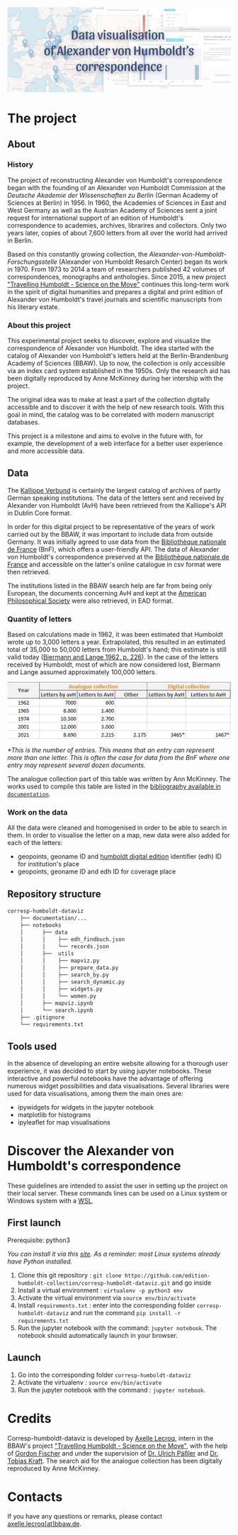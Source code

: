 ![coverimg](documentation/cover_readme.png)

# The project
## About
### History
The project of reconstructing Alexander von Humboldt's correspondence began with the founding of an Alexander von Humboldt Commission at the *Deutsche Akademie der Wissenschaften zu Berlin* (German Academy of Sciences at Berlin) in 1956. In 1960, the Academies of Sciences in East and West Germany as well as the Austrian Academy of Sciences sent a joint request for international support of an edition of Humboldt's correspondence to academies, archives, librarires and collectors. Only two years later, copies of about 7,600 letters from all over the world had arrived in Berlin. 

Based on this constantly growing collection, the *Alexander-von-Humboldt-Forschungsstelle* (Alexander von Humboldt Resarch Center) began its work in 1970. From 1973 to 2014 a team of researchers published 42 volumes of correspondences, monographs and anthologies. Since 2015, a new project ["Travelling Humboldt - Science on the Move"](https://edition-humboldt.de/?&l=en) continues this long-term work in the spirit of digital humanities and prepares a digital and print edition of Alexander von Humboldt's travel journals and scientific manuscripts from his literary estate.

### About this project
This experimental project seeks to discover, explore and visualize the correspondence of Alexander von Humboldt. The idea started with the catalog of Alexander von Humboldt's letters held at the Berlin-Brandenburg Academy of Sciences (BBAW). Up to now, the collection is only accessible via an index card system established in the 1950s. Only the research aid has been digitally reproduced by Anne McKinney during her intership with the project. 

The original idea was to make at least a part of the collection digitally accessible and to discover it with the help of new research tools. With this goal in mind, the catalog was to be correlated with modern manuscript databases.

This project is a milestone and aims to evolve in the future with, for example, the development of a web interface for a better user experience and more accessible data.

## Data
The [Kalliope Verbund](https://kalliope-verbund.info/) is certainly the largest catalog of archives of partly German speaking institutions. The data of the letters sent and received by Alexander von Humboldt (AvH) have been retrieved from the Kalliope's API in Dublin Core format.

In order for this digital project to be representative of the years of work carried out by the BBAW, it was important to include data from outside Germany. It was initially agreed to use data from the [Bibliothèque nationale de France](https://catalogue.bnf.fr/index.do) (BnF), which offers a user-friendly API. The data of Alexander von Humboldt's correspondence preserved at the [Bibliothèque nationale de France](https://catalogue.bnf.fr/index.do) and accessible on the latter's online catalogue in csv format were then retrieved.

The institutions listed in the BBAW search help are far from being only European, the documents concerning AvH and kept at the [American Philosophical Society](https://www.amphilsoc.org/library/search-collections) were also retrieved, in EAD format.

### Quantity of letters
Based on calculations made in 1962, it was been estimated that Humboldt wrote up to 3,000 letters a year. Extrapolated, this resulted in an estimated total of 35,000 to 50,000 letters from Humboldt's hand; this estimate is still valid today ([Biermann and Lange 1962, p. 226](documentation/bibliography.md)). In the case of the letters received by Humboldt, most of which are now considered lost, Biermann and Lange assumed approximately 100,000 letters. 

![quantityletters](documentation/quantity.jpg)

_*This is the number of entries. This means that an entry can represent more than one letter. This is often the case for data from the BnF where one entry may represent several dozen documents._

The analogue collection part of this table was written by Ann McKinney. The works used to compile this table are listed in the [bibliography available in `documentation`](documentation/bibliography.md).

### Work on the data
All the data were cleaned and homogenised in order to be able to search in them. In order to visualise the letter on a map, new data were also added for each of the letters:
- geopoints, geoname ID and [humboldt digital edition](https://edition-humboldt.de/?&l=en) identifier (edh) ID for institution's place
- geopoints, geoname ID and edh ID for coverage place

## Repository structure
```
corresp-humboldt-dataviz
    ├── documentation/...
    ├── notebooks
    │      ├── data
    │      │    ├── edh_findbuch.json
    │      │    └── records.json
    │      ├──  utils
    │      │    ├── mapviz.py
    │      │    ├── prepare_data.py
    │      │    ├── search_by.py
    │      │    ├── search_dynamic.py
    │      │    ├── widgets.py
    │      │    └── women.py
    │      ├── mapviz.ipynb
    │      └── search.ipynb
    ├── .gitignore
    └── requirements.txt

```

## Tools used
In the absence of developing an entire website allowing for a thorough user experience, it was decided to start by using jupyter notebooks. These interactive and powerful notebooks have the advantage of offering numerous widget possibilities and data visualisations.
Several libraries were used for data visualisations, among them the main ones are:
- ipywidgets for widgets in the jupyter notebook
- matplotlib for histograms
- ipyleaflet for map visualisations


# Discover the Alexander von Humboldt's correspondence
These guidelines are intended to assist the user in setting up the project on their local server. These commands lines can be used on a Linux system or Windows system with a [WSL](https://docs.microsoft.com/en-us/windows/wsl/install-win10).

## First launch 
Prerequisite: python3

*You can install it via this [site](https://www.python.org/downloads/). As a reminder: most Linux systems already have Python installed.*

1. Clone this git repository : `git clone https://github.com/edition-humboldt-collection/corresp-humboldt-dataviz.git` and go inside
2. Install a virtual environment : `virtualenv -p python3 env`
3. Activate the virtual environment via `source env/bin/activate`
4. Install `requirements.txt` : enter into the corresponding folder `corresp-humboldt-dataviz` and run the command `pip install -r requirements.txt`
5. Run the jupyter notebook with the command: `jupyter notebook`. The notebook should automatically launch in your browser.

## Launch
1. Go into the corresponding folder `corresp-humboldt-dataviz`
2. Activate the virtualenv : `source env/bin/activate`
3. Run the jupyter notebook with the command : `jupyter notebook`.

# Credits
Corresp-humboldt-dataviz is developed by [Axelle Lecroq](https://github.com/axellelecroq/), intern in the BBAW's project ["Travelling Humboldt - Science on the Move"](https://edition-humboldt.de/?&l=en), with the help of [Gordon Fischer](https://www.bbaw.de/die-akademie/mitarbeiterinnen-mitarbeiter/fischer-gordon) and under the supervision of [Dr. Ulrich Päßler](https://www.bbaw.de/die-akademie/mitarbeiterinnen-mitarbeiter/paessler-ulrich) and [Dr. Tobias Kraft](https://www.bbaw.de/die-akademie/mitarbeiterinnen-mitarbeiter/kraft-tobias).
The search aid for the analogue collection has been digitally reproduced by Anne McKinney.

# Contacts
If you have any questions or remarks, please contact [axelle.lecroq[at]bbaw.de](mailto:axelle.lecroq@bbaw.de).
